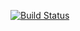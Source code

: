 [![Build Status](https://travis-ci.org/Ryp/shader-viewer.svg?branch=master)](https://travis-ci.org/Ryp/shader-viewer)
